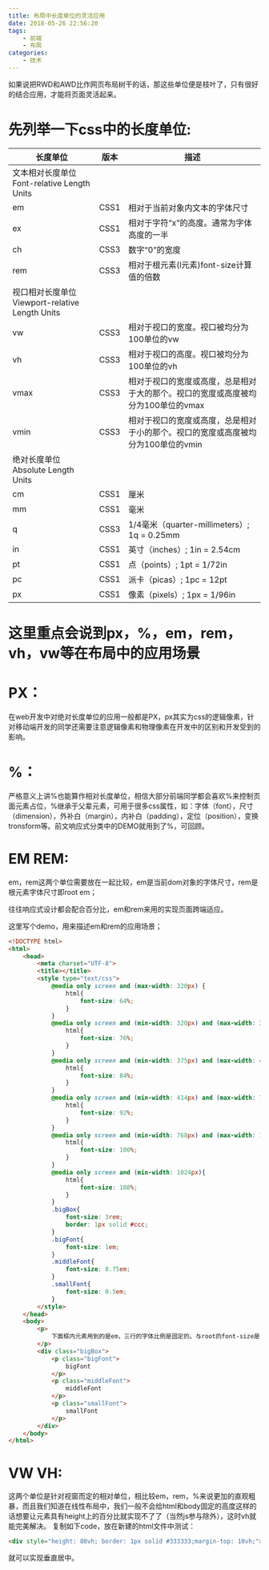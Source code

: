 ```yaml
---
title: 布局中长度单位的灵活应用
date: 2018-05-26 22:56:20
tags: 
    - 前端
    - 布局
categories: 
    - 技术
---
```

如果说把RWD和AWD比作网页布局树干的话，那这些单位便是枝叶了，只有很好的结合应用，才能将页面灵活起来。
# 先列举一下css中的长度单位:

长度单位	| 版本 |	描述 
------- | ------ | -------- 
文本相对长度单位 Font-relative Length Units | |
em	| CSS1 | 相对于当前对象内文本的字体尺寸
ex	| CSS1 |	相对于字符“x”的高度。通常为字体高度的一半
ch	| CSS3 |	数字“0”的宽度
rem	| CSS3 |	相对于根元素(l元素)font-size计算值的倍数
视口相对长度单位 Viewport-relative Length Units | |
vw	| CSS3 |	相对于视口的宽度。视口被均分为100单位的vw
vh	| CSS3 |	相对于视口的高度。视口被均分为100单位的vh
vmax	| CSS3 |	相对于视口的宽度或高度，总是相对于大的那个。视口的宽度或高度被均分为100单位的vmax
vmin	| CSS3 |	相对于视口的宽度或高度，总是相对于小的那个。视口的宽度或高度被均分为100单位的vmin
绝对长度单位 Absolute Length Units | |
cm	| CSS1 |	厘米
mm	| CSS1 |	毫米
q	| CSS3 |	1/4毫米（quarter-millimeters）; 1q = 0.25mm
in	| CSS1 |	英寸（inches）; 1in = 2.54cm
pt	| CSS1 |	点（points）; 1pt = 1/72in
pc	| CSS1 |	派卡（picas）; 1pc = 12pt
px	| CSS1 |	像素（pixels）; 1px = 1/96in

# 这里重点会说到px，%，em，rem，vh，vw等在布局中的应用场景

# PX：
在web开发中对绝对长度单位的应用一般都是PX，px其实为css的逻辑像素，针对移动端开发的同学还需要注意逻辑像素和物理像素在开发中的区别和开发受到的影响。
# %：
严格意义上讲%也能算作相对长度单位，相信大部分前端同学都会喜欢%来控制页面元素占位，%继承于父辈元素，可用于很多css属性，如：字体（font），尺寸（dimension），外补白（margin），内补白（padding），定位（position），变换tronsform等。前文响应式分类中的DEMO就用到了%，可回顾。
# EM REM:
em，rem这两个单位需要放在一起比较，em是当前dom对象的字体尺寸，rem是根元素字体尺寸即root em；

往往响应式设计都会配合百分比，em和rem来用的实现页面跨端适应。

这里写个demo，用来描述em和rem的应用场景；
```html
<!DOCTYPE html>
<html>
	<head>
		<meta charset="UTF-8">
		<title></title>
		<style type="text/css">
			@media only screen and (max-width: 320px) {
				html{
					font-size: 64%;
				}
			}
			@media only screen and (min-width: 320px) and (max-width: 375px){
				html{
					font-size: 76%;
				}
			}
			@media only screen and (min-width: 375px) and (max-width: 414px){
				html{
					font-size: 84%;
				}
			}
			@media only screen and (min-width: 414px) and (max-width: 768px){
				html{
					font-size: 92%;
				}
			}
			@media only screen and (min-width: 768px) and (max-width: 1024px){
				html{
					font-size: 100%;
				}
			}
			@media only screen and (min-width: 1024px){
				html{
					font-size: 108%;
				}
			}
			.bigBox{
				font-size: 3rem;
				border: 1px solid #ccc;
			}
			.bigFont{
				font-size: 1em;
			}
			.middleFont{
				font-size: 0.75em;
			}
			.smallFont{
				font-size: 0.5em;
			}
		</style>
	</head>
	<body>
		<p>
			下面框内元素用到的是em，三行的字体比例是固定的。与root的font-size是rem单位
		</p>
		<div class="bigBox">
			<p class="bigFont">
				bigFont
			</p>
			<p class="middleFont">
				middleFont
			</p>
			<p class="smallFont">
				smallFont
			</p>
		</div>
	</body>
</html>
```
# VW VH:
这两个单位是针对视窗而定的相对单位，相比较em，rem，%来说更加的直观粗暴，而且我们知道在线性布局中，我们一般不会给html和body固定的高度这样的话想要让元素具有height上的百分比就实现不了了（当然js参与除外），这时vh就能完美解决。
复制如下code，放在新建的html文件中测试：
```html
<div style="height: 80vh; border: 1px solid #333333;margin-top: 10vh;"></div>
```
就可以实现垂直居中。